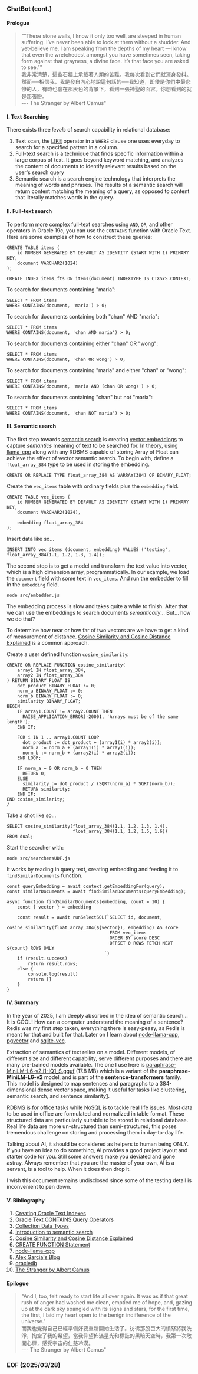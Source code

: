 ### ChatBot (cont.)


#### Prologue 
> "“These stone walls, I know it only too well, are steeped in human suffering. I’ve never been able to look at them without a shudder. And yet-believe me, I am speaking from the depths of my heart —I know that even the wretchedest amongst you have sometimes seen, taking form against that grayness, a divine face. It’s that face you are asked to see.”" <br />我非常清楚，這些石牆上承載著人類的苦難。我每次看到它們就渾身發抖。然而──相信我，我是發自內心地說這句話的──我知道，即使是你們中最悲慘的人，有時也會在那灰色的背景下，看到一張神聖的面容。你想看到的就是那張臉。<br />--- The Stranger by Albert Camus"


#### I. Text Searching
There exists three *levels* of search capability in relational database: 

1. Text scan, the [LIKE](https://www.w3schools.com/sql/sql_like.asp) operator in a `WHERE` clause one uses everyday to search for a specified pattern in a column. 
2. Full-text search is a technique that finds specific information within a large corpus of text. It goes beyond keyword matching, and analyzes the content of documents to identify relevant results based on the user's search query
3. Semantic search is a search engine technology that interprets the meaning of words and phrases. The results of a semantic search will return content matching the meaning of a query, as opposed to content that literally matches words in the query.


#### II. Full-text search
To perform more complex full-text searches using `AND`, `OR`, and other operators in Oracle 19c, you can use the `CONTAINS` function with Oracle Text. Here are some examples of how to construct these queries:
```
CREATE TABLE items (
    id NUMBER GENERATED BY DEFAULT AS IDENTITY (START WITH 1) PRIMARY KEY,
    document VARCHAR2(1024)
);

CREATE INDEX items_fts ON items(document) INDEXTYPE IS CTXSYS.CONTEXT;
```

To search for documents containing "maria":
```
SELECT * FROM items
WHERE CONTAINS(document, 'maria') > 0;
```

To search for documents containing both "chan" AND "maria":
```
SELECT * FROM items
WHERE CONTAINS(document, 'chan AND maria') > 0;
```

To search for documents containing either "chan" OR "wong":
```
SELECT * FROM items
WHERE CONTAINS(document, 'chan OR wong') > 0;
```

To search for documents containing "maria" and either "chan" or "wong":
```
SELECT * FROM items
WHERE CONTAINS(document, 'maria AND (chan OR wong)') > 0;
```

To search for documents containing "chan" but not "maria":
```
SELECT * FROM items
WHERE CONTAINS(document, 'chan NOT maria') > 0;
```


#### III. Semantic search
The first step towards [semantic search](https://github.com/Albert0i/RedisVectorSearch/blob/main/SemanticSearch.md) is creating [vector embeddings](https://redis.io/glossary/vector-embeddings/) to capture *semantics* meaning of text to be searched for. In theory, using [llama-cpp](https://github.com/ggml-org/llama.cpp) along with any RDBMS capable of storing Array of Float can achieve the effect of vector semantic search. To begin with, define a `float_array_384` type to be used in storing the embedding. 
```
CREATE OR REPLACE TYPE float_array_384 AS VARRAY(384) OF BINARY_FLOAT;
```

Create the `vec_items` table with ordinary fields plus the `embedding` field. 
```
CREATE TABLE vec_items (
    id NUMBER GENERATED BY DEFAULT AS IDENTITY (START WITH 1) PRIMARY KEY,
    document VARCHAR2(1024),

    embedding float_array_384
);
```
Insert data like so...
```
INSERT INTO vec_items (document, embedding) VALUES ('testing', float_array_384(1.1, 1.2, 1.3, 1.4));
```

The second step is to get a model and transform the text value into vector, which is a high dimension array, programmatically. In our example, we load the `document` field with some text in `vec_items`. And run the embedder to fill in the `embedding` field. 
```
node src/embedder.js 
```

The embedding process is slow and takes quite a while to finish. After that we can use the embeddings to search documents *semantically*... But... how we do that? 

To determine how near or how far of two vectors are we have to get a kind of measurement of distance. [Cosine Similarity and Cosine Distance Explained](https://github.com/Albert0i/RedisVectorSearch/blob/main/cosine.md) is a common approach. 

Create a user defined function `cosine_similarity`: 
```
CREATE OR REPLACE FUNCTION cosine_similarity(
    array1 IN float_array_384,
    array2 IN float_array_384
) RETURN BINARY_FLOAT IS
    dot_product BINARY_FLOAT := 0;
    norm_a BINARY_FLOAT := 0;
    norm_b BINARY_FLOAT := 0;
    similarity BINARY_FLOAT;
BEGIN
    IF array1.COUNT != array2.COUNT THEN
      RAISE_APPLICATION_ERROR(-20001, 'Arrays must be of the same length');
    END IF;

    FOR i IN 1 .. array1.COUNT LOOP
      dot_product := dot_product + (array1(i) * array2(i));
      norm_a := norm_a + (array1(i) * array1(i));
      norm_b := norm_b + (array2(i) * array2(i));
    END LOOP;

    IF norm_a = 0 OR norm_b = 0 THEN
      RETURN 0;
    ELSE
      similarity := dot_product / (SQRT(norm_a) * SQRT(norm_b));
      RETURN similarity;
    END IF;
END cosine_similarity;
/
```

Take a shot like so... 
```
SELECT cosine_similarity(float_array_384(1.1, 1.2, 1.3, 1.4), 
                         float_array_384(1.1, 1.2, 1.5, 1.6)) 
FROM dual;
```

Start the searcher with: 
```
node src/searchersUDF.js
```

It works by reading in query text, creating embedding and feeding it to `findSimilarDocuments` function. 
```
const queryEmbedding = await context.getEmbeddingFor(query);
const similarDocuments = await findSimilarDocuments(queryEmbedding);
```

```
async function findSimilarDocuments(embedding, count = 10) {
    const { vector } = embedding

    const result = await runSelectSQL(`SELECT id, document, 
                                              cosine_similarity(float_array_384(${vector}), embedding) AS score 
                                       FROM vec_items
                                       ORDER BY score DESC  
                                       OFFSET 0 ROWS FETCH NEXT ${count} ROWS ONLY
                                     `)
    if (result.success)
        return result.rows;
    else {
        console.log(result)
        return []
    } 
}
```


#### IV. Summary 
In the year of 2025, I am deeply absorbed in the idea of semantic search... It is COOL! How can a computer understand the meaning of a sentence? Redis was my first step taken, everything there is easy-peasy, as Redis is meant for that and built for that. Later on I learn about [node-llama-cpp](https://www.npmjs.com/package/@node-llama-cpp/linux-x64), [pgvector](https://github.com/pgvector/pgvector) and [sqlite-vec](https://github.com/asg017/sqlite-vec). 

Extraction of semantics of text relies on a model. Different models, of different size and different capability, serve different purposes and there are many pre-trained models available. The one I use here is [paraphrase-MiniLM-L6-v2.i1-IQ1_S.gguf](https://huggingface.co/mradermacher/paraphrase-MiniLM-L6-v2-i1-GGUF/tree/main) (17.8 MB) which is a variant of the **paraphrase-MiniLM-L6-v2** model, and is part of the **sentence-transformers** family. This model is designed to map sentences and paragraphs to a 384-dimensional dense vector space, making it useful for tasks like clustering, semantic search, and sentence similarity[1](https://huggingface.co/sentence-transformers/paraphrase-MiniLM-L6-v2). 

RDBMS is for office tasks while NoSQL is to tackle real life issues. Most data to be used in office are formulated and normalized in table format. These structured data are particularly suitable to be stored in relational database. Real life data are more un-structured than semi-structured, this poses tremendous challenge on storing and processing them in day-to-day life. 

Talking about AI, it should be considered as helpers to human being ONLY. If you have an idea to do something, AI provides a good project layout and starter code for you. Still some answers make you deviated and gone astray. Always remember that you are the master of your own, AI is a servant, is a tool to help. When it does then drop it. 

I wish this document remains undisclosed since some of the testing detail is inconvenient to pen down. 


#### V. Bibliography
1. [Creating Oracle Text Indexes](https://docs.oracle.com/en/database/oracle/oracle-database/19/ccapp/creating-oracle-text-indexes.html#GUID-3505DB0D-B507-4D2E-A157-F16BD79FCF6E)
2. [Oracle Text CONTAINS Query Operators](https://docs.oracle.com/en/database/oracle/oracle-database/21/ccref/oracle-text-CONTAINS-query-operators.html#GUID-6410B783-FC9A-4C99-B3AF-9E0349AA43D1)
3. [Collection Data Types](https://docs.oracle.com/en/database/oracle/oracle-database/19/adobj/collection-data-types.html)
4. [Introduction to semantic search](https://github.com/Albert0i/RedisVectorSearch/blob/main/SemanticSearch.md)
5. [Cosine Similarity and Cosine Distance Explained](https://github.com/Albert0i/RedisVectorSearch/blob/main/cosine.md)
6. [CREATE FUNCTION Statement](https://docs.oracle.com/en/database/oracle/oracle-database/12.2/lnpls/CREATE-FUNCTION-statement.html)
7. [node-llama-cpp](https://www.npmjs.com/package/node-llama-cpp)
8. [Alex Garcia's Blog](https://alexgarcia.xyz/blog/)
9. [oracledb](https://www.npmjs.com/package/oracledb)
10. [The Stranger by Albert Camus](https://www.macobo.com/essays/epdf/CAMUS,%20Albert%20-%20The%20Stranger.pdf)


#### Epilogue
> "And I, too, felt ready to start life all over again. It was as if that great rush of anger had washed me clean, emptied me of hope, and, gazing up at the dark sky spangled with its signs and stars, for the first time, the first, I laid my heart open to the benign indifference of the universe." <br />而我也覺得自己已經準備好要重新開始生活了。彷彿那股巨大的憤怒將我洗淨，掏空了我的希望，當我仰望佈滿星光和標誌的黑暗天空時，我第一次敞開心扉，感受宇宙的仁慈冷漠。<br />--- The Stranger by Albert Camus"


### EOF (2025/03/28)
